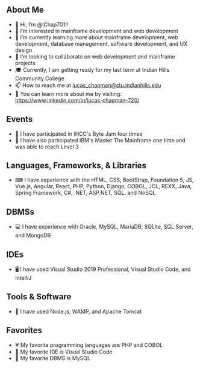 ## About Me
- 👋 Hi, I’m @lChap701!!
- 👀 I’m interested in mainframe development and web development
- 🌱 I’m currently learning more about mainframe development, web development, database management, software development, and UX design
- 💞️ I’m looking to collaborate on web development and mainframe projects
- 🎓 Currently, I am getting ready for my last term at Indian Hills Community College
- 📫 How to reach me at lucas_chapman@stu.indianhills.edu
- 🔗 You can learn more about me by visiting: https://www.linkedin.com/in/lucas-chapman-720/

## Events
- 🥇 I have participated in IHCC's Byte Jam four times
- 🥈 I have also participated IBM's Master The Mainframe one time and was able to reach Level 3

## Languages, Frameworks, & Libraries
- ⌨ I have experience with the HTML, CSS, BootStrap, Foundation 5, JS, Vue.js, Angular, React, PHP, Python, Django, COBOL, JCL, REXX, Java, Spring Framework, C#, .NET, ASP.NET, SQL, and NoSQL

## DBMSs
- 💻 I have experience with Oracle, MySQL, MariaDB, SQLite, SQL Server, and MongoDB

## IDEs
- 🖥 I have used Visual Studio 2019 Professional, Visual Studio Code, and IntelliJ

## Tools & Software
- 🔨 I have used Node.js, WAMP, and Apache Tomcat

## Favorites
- 💗 My favorite programming languages are PHP and COBOL
- 💙 My favorite IDE is Visual Studio Code
- 🖤 My favorite DBMS is MySQL


<!---
lChap701/lChap701 is a ✨ special ✨ repository because its `README.md` (this file) appears on your GitHub profile.
You can click the Preview link to take a look at your changes.
--->
